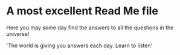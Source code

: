 # A most excellent Read Me file

Here you may some day find the answers to all the questions in the universe! 

'The world is giving you answers each day. Learn to listen'
